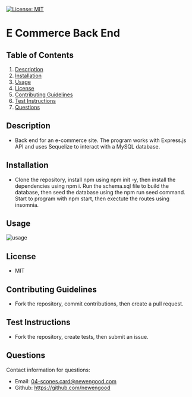 [![License: MIT](https://img.shields.io/badge/License-MIT-yellow.svg)](https://opensource.org/licenses/MIT)
# E Commerce Back End

## Table of Contents
  
1. [Description](#description)
2. [Installation](#installation)
3. [Usage](#usage)
4. [License](#license)
5. [Contributing Guidelines](#contributing-guidelines)
6. [Test Instructions](#test-instructions)
7. [Questions](#questions)
  
## Description

* Back end for an e-commerce site. The program works with Express.js API and uses Sequelize to interact with a MySQL database.
  
## Installation

* Clone the repository, install npm using npm init -y, then install the dependencies using npm i. Run the schema.sql file to build the database, then seed the database using the npm run seed command. Start to program with npm start, then exectute the routes using insomnia. 

## Usage

![usage](./assets/usage.gif)

## License
  
* MIT
  
## Contributing Guidelines

* Fork the repository, commit contributions, then create a pull request.

## Test Instructions

* Fork the repository, create tests, then submit an issue. 
  
## Questions

Contact information for questions:

* Email: 04-scones.card@newengood.com
* Github: https://github.com/newengood
  
  
